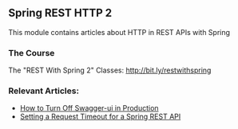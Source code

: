 ## Spring REST HTTP 2

This module contains articles about HTTP in REST APIs with Spring

### The Course
The "REST With Spring 2" Classes: http://bit.ly/restwithspring

### Relevant Articles:

- [How to Turn Off Swagger-ui in Production](https://www.baeldung.com/swagger-ui-turn-off-in-production)
- [Setting a Request Timeout for a Spring REST API](https://www.baeldung.com/spring-rest-timeout)
